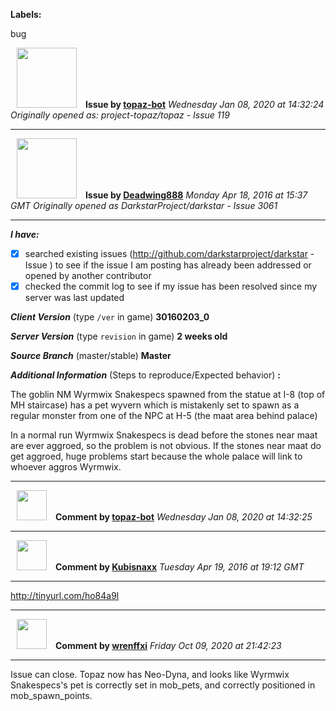**Labels:**

bug



<a href="https://github.com/topaz-bot"><img src="https://avatars3.githubusercontent.com/u/59651103?v=4" width="96" height="96" hspace="10"></img></a> **Issue by [topaz-bot](https://github.com/topaz-bot)**
_Wednesday Jan 08, 2020 at 14:32:24_
_Originally opened as: project-topaz/topaz - Issue 119_

----

<a href="https://github.com/Deadwing888"><img src="https://avatars0.githubusercontent.com/u/12477635?v=4"  width="96" height="96" hspace="10"></img></a> **Issue by [Deadwing888](https://github.com/Deadwing888)**
_Monday Apr 18, 2016 at 15:37 GMT_
_Originally opened as DarkstarProject/darkstar - Issue 3061_

----

<!-- remove space and mark with 'x' between [] -->

**_I have:_**
- [X] searched existing issues (http://github.com/darkstarproject/darkstar - Issue ) to see if the issue I am posting has already been addressed or opened by another contributor
- [X] checked the commit log to see if my issue has been resolved since my server was last updated

<!-- Issues will be closed without being looked into if the following information is missing (unless its not applicable). -->

**_Client Version_** (type `/ver` in game) **30160203_0**

**_Server Version_** (type `revision` in game) **2 weeks old**

**_Source Branch_** (master/stable) **Master**

**_Additional Information_** (Steps to reproduce/Expected behavior) **:**

The goblin NM Wyrmwix Snakespecs spawned from the statue at I-8 (top of MH staircase) has a pet wyvern which is mistakenly set to spawn as a regular monster from one of the NPC at H-5 (the maat area behind palace)

In a normal run Wyrmwix Snakespecs is dead before the stones near maat are ever aggroed, so the problem is not obvious. If the stones near maat do get aggroed, huge problems start because the whole palace will link to whoever aggros Wyrmwix.




----
<a href="https://github.com/topaz-bot"><img src="https://avatars3.githubusercontent.com/u/59651103?v=4" width="48" height="48" hspace="10"></img></a> **Comment by [topaz-bot](https://github.com/topaz-bot)**
_Wednesday Jan 08, 2020 at 14:32:25_

----

<a href="https://github.com/Kubisnaxx"><img src="https://avatars0.githubusercontent.com/u/15025127?v=4"  width="48" height="48" hspace="10"></img></a> **Comment by [Kubisnaxx](https://github.com/Kubisnaxx)**
_Tuesday Apr 19, 2016 at 19:12 GMT_

----

http://tinyurl.com/ho84a9l




----
<a href="https://github.com/wrenffxi"><img src="https://avatars1.githubusercontent.com/u/21246949?v=4" width="48" height="48" hspace="10"></img></a> **Comment by [wrenffxi](https://github.com/wrenffxi)**
_Friday Oct 09, 2020 at 21:42:23_

----

Issue can close.  Topaz now has Neo-Dyna, and looks like Wyrmwix Snakespecs's pet is correctly set in mob_pets, and correctly positioned in mob_spawn_points.
